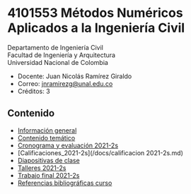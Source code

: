 # 4101553 Métodos Numéricos Aplicados a la Ingeniería Civil
Departamento de Ingeniería Civil\
Facultad de Ingeniería y Arquitectura\
Universidad Nacional de Colombia

- Docente: Juan Nicolás Ramírez Giraldo 
- Correo: jnramirezg@unal.edu.co
- Créditos: 3

## Contenido
- [Información general](/docs/informacion_general.md)
- [Contenido temático](/docs/contenido_tematico.md)
- [Cronograma y evaluación 2021-2s](/docs/cronograma_evaluacion_2021-2s.md)
- [Calificaciones_2021-2s](/docs/calificacion 2021-2s.md)
- [Diapositivas de clase](/docs/diapositivas.md)
- [Talleres 2021-2s](/docs/talleres_2021-2s.md)
- [Trabajo final 2021-2s](/docs/trabajo_final_2021-2s.md)
- [Referencias bibliográficas curso](/docs/referencias_curso.md)

